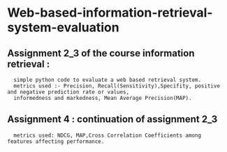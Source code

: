 # Web-based-information-retrieval-system-evaluation
## Assignment 2_3 of the course information retrieval : 
      simple python code to evaluate a web based retrieval system.
      metrics used :- Precision, Recall(Sensitivity),Specifity, positive and negative prediction rate or values,
      informedness and markedness, Mean Average Precision(MAP). 
## Assignment 4 : continuation of assignment 2_3
      metrics used: NDCG, MAP,Cross Correlation Coefficients among features affecting performance.
